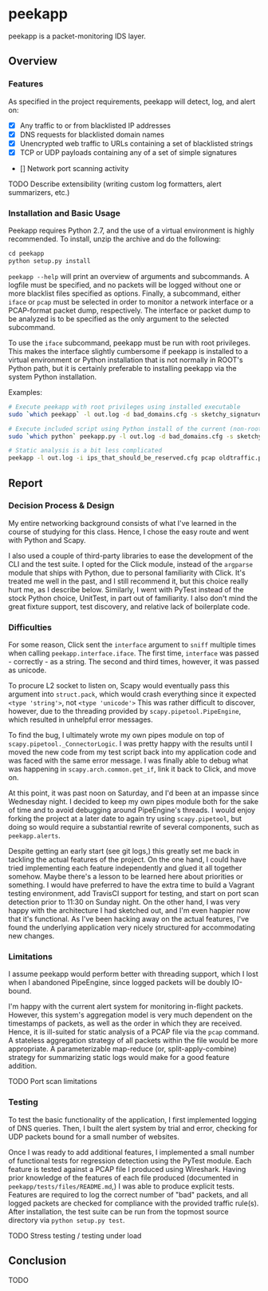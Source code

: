 # peekapp
peekapp is a packet-monitoring IDS layer.

## Overview
### Features
As specified in the project requirements,
peekapp will detect, log, and alert on:

- [x] Any traffic to or from blacklisted IP addresses
- [x] DNS requests for blacklisted domain names
- [x] Unencrypted web traffic to URLs containing a set of blacklisted strings 
- [x] TCP or UDP payloads containing any of a set of simple signatures
- [] Network port scanning activity

TODO Describe extensibility
(writing custom log formatters, alert summarizers, etc.)

### Installation and Basic Usage
Peekapp requires Python 2.7,
and the use of a virtual environment is highly recommended.
To install, unzip the archive and do the following:
```python
cd peekapp
python setup.py install
```

`peekapp --help` will print an overview of arguments and subcommands.
A logfile must be specified, and no packets will be logged without
one or more blacklist files specified as options.
Finally, a subcommand, either `iface` or `pcap` must be selected
in order to monitor a network interface or a PCAP-format packet dump,
respectively.
The interface or packet dump to be analyzed is to be specified
as the only argument to the selected subcommand.

To use the `iface` subcommand, peekapp must be run with root privileges.
This makes the interface slightly cumbersome if peekapp is installed
to a virtual environment or Python installation
that is not normally in ROOT's Python path,
but it is certainly preferable to installing peekapp via the system Python
installation.

Examples:
```bash
# Execute peekapp with root privileges using installed executable
sudo `which peekapp` -l out.log -d bad_domains.cfg -s sketchy_signatures.cfg iface wlan0

# Execute included script using Python install of the current (non-root) user
sudo `which python` peekapp.py -l out.log -d bad_domains.cfg -s sketchy_signatures.cfg iface wlan0

# Static analysis is a bit less complicated
peekapp -l out.log -i ips_that_should_be_reserved.cfg pcap oldtraffic.pcap
```

## Report
### Decision Process & Design
My entire networking background consists of what I've learned in the course
of studying for this class.
Hence, I chose the easy route and went with Python and Scapy.

I also used a couple of third-party libraries to ease
the development of the CLI and the test suite.
I opted for the Click module,
instead of the `argparse` module that ships with Python,
due to personal familiarity with Click.
It's treated me well in the past, and I still recommend it,
but this choice really hurt me, as I describe below.
Similarly, I went with PyTest instead of the stock Python choice, UnitTest,
in part out of familiarity.
I also don't mind the great fixture support, test discovery,
and relative lack of boilerplate code.

### Difficulties
For some reason, Click sent the `interface` argument to `sniff`
multiple times when calling `peekapp.interface.iface`.
The first time, `interface` was passed - correctly - as a string.
The second and third times, however, it was passed as unicode.

To procure L2 socket to listen on,
Scapy would eventually pass this argument into `struct.pack`,
which would crash everything since it expected `<type 'string'>`,
not `<type 'unicode'>`
This was rather difficult to discover, however,
due to the threading provided by `scapy.pipetool.PipeEngine`,
which resulted in unhelpful error messages.

To find the bug, I ultimately wrote my own pipes module
on top of `scapy.pipetool._ConnectorLogic`.
I was pretty happy with the results
until I moved the new code from my test script back into my application code
and was faced with the same error message.
I was finally able to debug what was happening in `scapy.arch.common.get_if`,
link it back to Click, and move on.

At this point, it was past noon on Saturday,
and I'd been at an impasse since Wednesday night.
I decided to keep my own pipes module
both for the sake of time
and to avoid debugging around PipeEngine's threads.
I would enjoy forking the project at a later date
to again try using `scapy.pipetool`,
but doing so would require a substantial rewrite of several components,
such as `peekapp.alerts`.

Despite getting an early start (see git logs,)
this greatly set me back in tackling the actual features of the project.
On the one hand, I could have tried implementing each feature independently
and glued it all together somehow.
Maybe there's a lesson to be learned here about priorities or something.
I would have preferred to have the extra time to
build a Vagrant testing environment, add TravisCI support for testing,
and start on port scan detection prior to 11:30 on Sunday night.
On the other hand, I was very happy with the architecture I had sketched out,
and I'm even happier now that it's functional.
As I've been hacking away on the actual features,
I've found the underlying application very nicely structured
for accommodating new changes.

### Limitations
I assume peekapp would perform better with threading support,
which I lost when I abandoned PipeEngine,
since logged packets will be doubly IO-bound.

I'm happy with the current alert system for monitoring in-flight packets.
However, this system's aggregation model is very much dependent
on the timestamps of packets, as well as the order in which they are received.
Hence, it is ill-suited for static analysis of a PCAP file
via the `pcap` command.
A stateless aggregation strategy of all packets within the file
would be more appropriate.
A parameterizable map-reduce (or, split-apply-combine) strategy
for summarizing static logs would make for a good feature addition.

TODO Port scan limitations

### Testing
To test the basic functionality of the application,
I first implemented logging of DNS queries.
Then, I built the alert system by trial and error,
checking for UDP packets bound for a small number of websites.

Once I was ready to add additional features,
I implemented a small number of functional tests for regression detection
using the PyTest module.
Each feature is tested against a PCAP file I produced using Wireshark.
Having prior knowledge of the features of each file produced
(documented in `peekapp/tests/files/README.md`,)
I was able to produce explicit tests.
Features are required to log the correct number of "bad" packets,
and all logged packets are checked for compliance
with the provided traffic rule(s).
After installation, the test suite can be run from
the topmost source directory via `python setup.py test`.

TODO Stress testing / testing under load

## Conclusion
TODO
